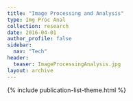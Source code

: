 ```yaml
---
title: "Image Processing and Analysis"
type: Img Proc Anal
collection: research
date: 2016-04-01
author_profile: false
sidebar:
  nav: "Tech"
header:
  teaser: ImageProcessingAnalysis.jpg
layout: archive
---
```


{% include publication-list-theme.html %}



